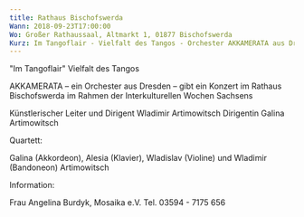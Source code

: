 ```yaml
---
title: Rathaus Bischofswerda
Wann: 2018-09-23T17:00:00
Wo: Großer Rathaussaal, Altmarkt 1, 01877 Bischofswerda
Kurz: Im Tangoflair - Vielfalt des Tangos - Orchester AKKAMERATA aus Dresden gibt ein Konzert im Rathaus Bischofswerda im Rahmen der Interkulturellen Wochen Sachsens -  Künstlerischer Leiter und Dirigent Wladimir Artimowitsch
---
```


"Im Tangoflair"
 Vielfalt des Tangos

AKKAMERATA – ein Orchester aus Dresden – gibt ein Konzert im Rathaus Bischofswerda im Rahmen der Interkulturellen Wochen Sachsens

Künstlerischer Leiter und Dirigent Wladimir Artimowitsch
Dirigentin Galina Artimowitsch

Quartett:

 Galina (Akkordeon), Alesia (Klavier), Wladislav (Violine) und Wladimir (Bandoneon) Artimowitsch

Information:
 
Frau Angelina Burdyk, Mosaika e.V.
Tel. 03594 - 7175 656